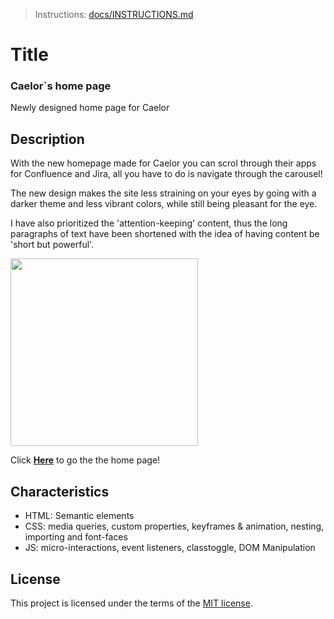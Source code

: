 > Instructions: [docs/INSTRUCTIONS.md](docs/INSTRUCTIONS.md)
# Title
<!-- Geef je project een titel en schrijf in één zin wat het is -->
### Caelor`s home page
Newly designed home page for Caelor

## Description
<!-- In de Beschrijving staat hoe je project er uit ziet, hoe het werkt en wat je er mee kan. -->
With the new homepage made for Caelor you can scrol through their apps for Confluence and Jira, all you have to do is navigate through the carousel!

The new design makes the site less straining on your eyes by going with a darker theme and less vibrant colors, while still being pleasant for the eye.

I have also prioritized the 'attention-keeping' content, thus the long paragraphs of text have been shortened with the idea of having content be 'short but powerful'.
<!-- Voeg een mooie poster visual toe 📸 -->
<img height=300px src="https://github.com/KaanKalmi/the-startup-responsive-interactieve-website/assets/144000125/20b84a70-2e4b-4655-bb82-333e23bb84d3">

<!-- Voeg een link toe naar Github Pages 🌐-->
Click  **[Here](https://kaankalmi.github.io/the-startup-responsive-interactieve-website/)**  to go the the home page!

## Characteristics 
<!-- Bij Kenmerken staat welke technieken zijn gebruikt en hoe. Wat is de HTML structuur? Wat zijn de belangrijkste dingen in CSS? Wat is er met JS gedaan en hoe? -->
- HTML: Semantic elements
- CSS: media queries, custom properties, keyframes & animation, nesting, importing and font-faces
- JS: micro-interactions, event listeners, classtoggle, DOM Manipulation

## License
This project is licensed under the terms of the [MIT license](./LICENSE).

